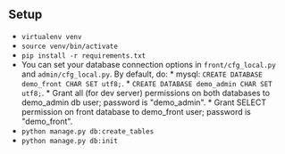 
Setup
-----

* `virtualenv venv`
* `source venv/bin/activate`
* `pip install -r requirements.txt`
* You can set your database connection options in `front/cfg_local.py` and `admin/cfg_local.py`.
  By default, do:
        * mysql: `CREATE DATABASE demo_front CHAR SET utf8;`.
        * `CREATE DATABASE demo_admin CHAR SET utf8;`.
        * Grant all (for dev server) permissions on both databases to demo_admin
          db user; password is "demo_admin".
        * Grant SELECT permission on front database to demo_front
          user; password is "demo_front".
* `python manage.py db:create_tables`
* `python manage.py db:init`

